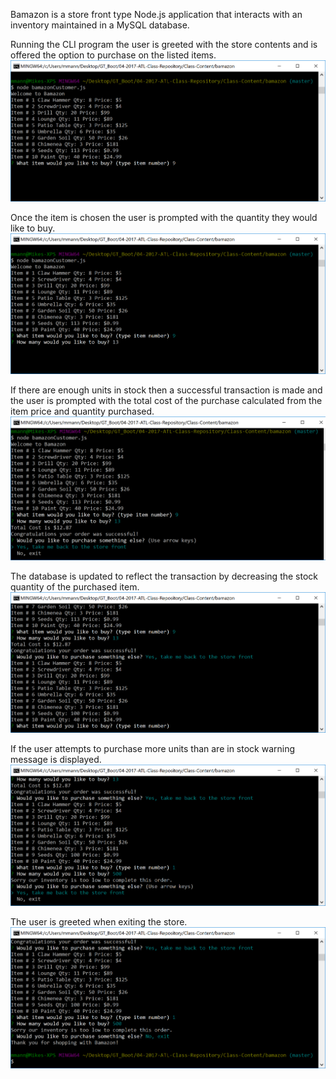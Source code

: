 
Bamazon is a store front type Node.js application that interacts with an inventory maintained in a MySQL database.  

Running the CLI program the user is greeted with the store contents and is offered the option to purchase on the listed items.  
![store front](images/bamazon1.png)

Once the item is chosen the user is prompted with the quantity they would like to buy.
![quantity selected](images/bamazon2.png)

If there are enough units in stock then a successful transaction is made and the user is prompted with the total cost of the purchase calculated from the item price and quantity purchased.
![successful transaction](images/bamazon3.png)

The database is updated to reflect the transaction by decreasing the stock quantity of the purchased item.
![updated store front](images/bamazon4.png)

If the user attempts to purchase more units than are in stock warning message is displayed.
![unsuccessful transaction](images/bamazon5.png)

The user is greeted when exiting the store.
![store exit](images/bamazon6.png)

